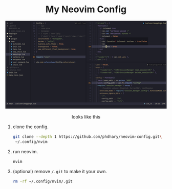 <h1 align="center">
My Neovim Config
</h1>

![A screenshot](some_image.png "don't-hover-me")

<p align="center">
looks like this
</p>

1. clone the config.

   ```bash
   git clone --depth 1 https://github.com/phdhary/neovim-config.git\
    ~/.config/nvim
   ```

2. run neovim.

   ```bash
   nvim
   ```

3. (optional) remove `/.git` to make it your own.

   ```bash
   rm -rf ~/.config/nvim/.git
   ```
